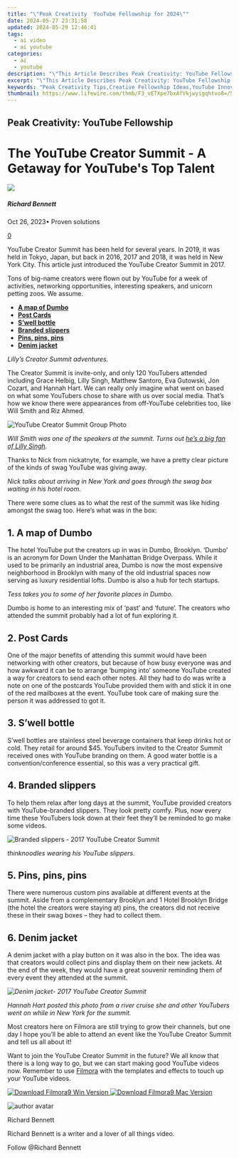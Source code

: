 ```yaml
---
title: "\"Peak Creativity  YouTube Fellowship for 2024\""
date: 2024-05-27 23:31:58
updated: 2024-05-29 12:46:41
tags:
  - ai video
  - ai youtube
categories:
  - ai
  - youtube
description: "\"This Article Describes Peak Creativity: YouTube Fellowship for 2024\""
excerpt: "\"This Article Describes Peak Creativity: YouTube Fellowship for 2024\""
keywords: "Peak Creativity Tips,Creative Fellowship Ideas,YouTube Innovators Guide,Fellowship & Original Content,Video Creativity Mastery,Inspirational YouTubers,Peak Content Excellence"
thumbnail: https://www.lifewire.com/thmb/F3_vETXpe7bxAfVkjwyigqhtvo8=/540x405/filters:no_upscale():max_bytes(150000):strip_icc()/how-to-watch-mad-max-movies-in-order-c7af6d3dcb0c4d329e9c0e5775e9fc1d.jpg
---
```


## Peak Creativity: YouTube Fellowship

# The YouTube Creator Summit - A Getaway for YouTube's Top Talent

![](https://images.wondershare.com/filmora/article-images/richard-bennett.jpg)

##### Richard Bennett

 Oct 26, 2023• Proven solutions

[0](#commentsBoxSeoTemplate)

YouTube Creator Summit has been held for several years. In 2019, it was held in Tokyo, Japan, but back in 2016, 2017 and 2018, it was held in New York City. This article just introduced the YouTube Creator Summit in 2017.

Tons of big-name creators were flown out by YouTube for a week of activities, networking opportunities, interesting speakers, and unicorn petting zoos. We assume.

* [**A map of Dumbo**](#dumbo)
* [**Post Cards**](#postcards)
* [**S’well bottle**](#bottle)
* [**Branded slippers**](#slippers)
* [**Pins, pins, pins**](#pins)
* [**Denim jacket**](#jacket)

_Lilly’s Creator Summit adventures._

The Creator Summit is invite-only, and only 120 YouTubers attended including Grace Helbig, Lilly Singh, Matthew Santoro, Eva Gutowski, Jon Cozart, and Hannah Hart. We can really only imagine what went on based on what some YouTubers chose to share with us over social media. That’s how we know there were appearances from off-YouTube celebrities too, like Will Smith and Riz Ahmed.

![YouTube Creator Summit Group Photo](https://images.wondershare.com/filmora/article-images/youtube-creator-summit-2017.jpg)

_Will Smith was one of the speakers at the summit. Turns out_ [_he’s a big fan of Lilly Singh_](https://www.youtube.com/watch?v=AGlcsogbAQY)_._

Thanks to Nick from nickatnyte, for example, we have a pretty clear picture of the kinds of swag YouTube was giving away.

_Nick talks about arriving in New York and goes through the swag box waiting in his hotel room._

There were some clues as to what the rest of the summit was like hiding amongst the swag too. Here’s what was in the box:

## 1\. A map of Dumbo

The hotel YouTube put the creators up in was in Dumbo, Brooklyn. ‘Dumbo’ is an acronym for Down Under the Manhattan Bridge Overpass. While it used to be primarily an industrial area, Dumbo is now the most expensive neighborhood in Brooklyn with many of the old industrial spaces now serving as luxury residential lofts. Dumbo is also a hub for tech startups.

_Tess takes you to some of her favorite places in Dumbo._

Dumbo is home to an interesting mix of ‘past’ and ‘future’. The creators who attended the summit probably had a lot of fun exploring it.

## 2\. Post Cards

One of the major benefits of attending this summit would have been networking with other creators, but because of how busy everyone was and how awkward it can be to arrange ‘bumping into’ someone YouTube created a way for creators to send each other notes. All they had to do was write a note on one of the postcards YouTube provided them with and stick it in one of the red mailboxes at the event. YouTube took care of making sure the person it was addressed to got it.

## 3\. S’well bottle

S’well bottles are stainless steel beverage containers that keep drinks hot or cold. They retail for around $45\. YouTubers invited to the Creator Summit received ones with YouTube branding on them. A good water bottle is a convention/conference essential, so this was a very practical gift.

## 4\. Branded slippers

To help them relax after long days at the summit, YouTube provided creators with YouTube-branded slippers. They look pretty comfy. Plus, now every time these YouTubers look down at their feet they’ll be reminded to go make some videos.

![Branded slippers - 2017 YouTube Creator Summit](https://images.wondershare.com/filmora/article-images/youtube-creator-summit-branded-slippers.jpg)

_thinknoodles wearing his YouTube slippers._

## 5\. Pins, pins, pins

There were numerous custom pins available at different events at the summit. Aside from a complementary Brooklyn and 1 Hotel Brooklyn Bridge (the hotel the creators were staying at) pins, the creators did not receive these in their swag boxes – they had to collect them.

## 6\. Denim jacket

A denim jacket with a play button on it was also in the box. The idea was that creators would collect pins and display them on their new jackets. At the end of the week, they would have a great souvenir reminding them of every event they attended at the summit.

_![Denim jacket- 2017 YouTube Creator Summit](https://images.wondershare.com/filmora/article-images/youtube-creator-summit-denim-jacket.jpg)_

_Hannah Hart posted this photo from a river cruise she and other YouTubers went on while in New York for the summit._

Most creators here on Filmora are still trying to grow their channels, but one day I hope you’ll be able to attend an event like the YouTube Creator Summit and tell us all about it!

Want to join the YouTube Creator Summit in the future? We all know that there is a long way to go, but we can start making good YouTube videos now. Remember to use [Filmora](https://tools.techidaily.com/wondershare/filmora/download/) with the templates and effects to touch up your YouTube videos.

[![Download Filmora9 Win Version](https://images.wondershare.com/filmora/guide/download-btn-win.jpg) ](https://tools.techidaily.com/wondershare/filmora/download/) [![Download Filmora9 Mac Version](https://images.wondershare.com/filmora/guide/download-btn-mac.jpg) ](https://tools.techidaily.com/wondershare/filmora/download/)

![author avatar](https://images.wondershare.com/filmora/article-images/richard-bennett.jpg)

Richard Bennett

Richard Bennett is a writer and a lover of all things video.

Follow @Richard Bennett
